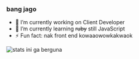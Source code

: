 ### bang jago 

- 🔭 I’m currently working on Client Developer
- 🌱 I’m currently learning ~~ruby~~ still JavaScript
- ⚡ Fun fact: nak front end kowaaowowkakwaok


![stats ini ga berguna](https://github-readme-stats.vercel.app/api?username=NotSync&show_icons=true&theme=radical)
